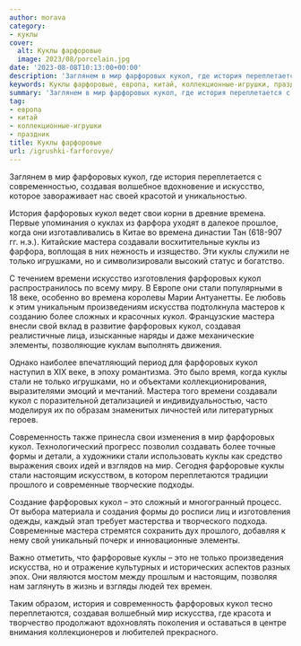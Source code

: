 ```yaml
---
author: morava
category:
- куклы
cover:
  alt: Куклы фарфоровые
  image: 2023/08/porcelain.jpg
date: '2023-08-08T10:13:00+00:00'
description: 'Заглянем в мир фарфоровых кукол, где история переплетается с современностью, создавая волшебное вдохновение и искусство, которое завораживает нас своей...'
keywords: Куклы фарфоровые, европа, китай, коллекционные-игрушки, праздник, кукол, фарфоровых, куклы, мир, мастера, стали, история, создавая, времена, только, искусства, это, искусство, свои, фарфора
summary: 'Заглянем в мир фарфоровых кукол, где история переплетается с современностью, создавая волшебное вдохновение и искусство, которое завораживает нас своей...'
tag:
- европа
- китай
- коллекционные-игрушки
- праздник
title: Куклы фарфоровые
url: /igrushki-farforovye/
---
```


Заглянем в мир фарфоровых кукол, где история переплетается с современностью, создавая волшебное вдохновение и искусство, которое завораживает нас своей красотой и уникальностью.

История фарфоровых кукол ведет свои корни в древние времена. Первые упоминания о куклах из фарфора уходят в далекое прошлое, когда они изготавливались в Китае во времена династии Тан (618-907 гг. н.э.). Китайские мастера создавали восхитительные куклы из фарфора, воплощая в них нежность и изящество. Эти куклы служили не только игрушками, но и символизировали высокий статус и богатство.

С течением времени искусство изготовления фарфоровых кукол распространилось по всему миру. В Европе они стали популярными в 18 веке, особенно во времена королевы Марии Антуанетты. Ее любовь к этим уникальным произведениям искусства подтолкнула мастеров к созданию более сложных и красочных кукол. Французские мастера внесли свой вклад в развитие фарфоровых кукол, создавая реалистичные лица, изысканные наряды и даже механические элементы, позволяющие куклам выполнять движения.

Однако наиболее впечатляющий период для фарфоровых кукол наступил в XIX веке, в эпоху романтизма. Это было время, когда куклы стали не только игрушками, но и объектами коллекционирования, выразителями эмоций и мечтаний. Мастера того времени создавали кукол с поразительной детализацией и индивидуальностью, часто моделируя их по образам знаменитых личностей или литературных героев.

Современность также принесла свои изменения в мир фарфоровых кукол. Технологический прогресс позволил создавать более точные формы и детали, а художники стали использовать куклы как средство выражения своих идей и взглядов на мир. Сегодня фарфоровые куклы стали настоящим искусством, в котором переплетаются традиции прошлого и современные творческие подходы.

Создание фарфоровых кукол – это сложный и многогранный процесс. От выбора материала и создания формы до росписи лиц и изготовления одежды, каждый этап требует мастерства и творческого подхода. Современные мастера стремятся сохранить дух прошлого, добавляя к нему свой уникальный почерк и инновационные элементы.

Важно отметить, что фарфоровые куклы – это не только произведения искусства, но и отражение культурных и исторических аспектов разных эпох. Они являются мостом между прошлым и настоящим, позволяя нам заглянуть в жизнь и взгляды людей тех времен.

Таким образом, история и современность фарфоровых кукол тесно переплетаются, создавая волшебный мир искусства, где красота и творчество продолжают вдохновлять поколения и оставаться в центре внимания коллекционеров и любителей прекрасного.